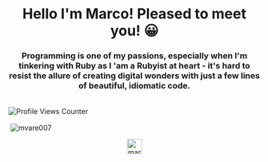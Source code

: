<h1 align="center">Hello I'm Marco! Pleased to meet you! 😀</h1>
<h3 align="center">
  Programming is one of my passions, especially when I'm tinkering with Ruby as I 'am a Rubyist at heart - it's hard to resist the allure of creating digital wonders with just a few lines of beautiful, idiomatic code. 
</h3>
<br/>
<img src="https://komarev.com/ghpvc/?username=mvare007&style=flat-square&color=yellow" alt="Profile Views Counter">


<p>&nbsp;<img align="center" src="https://github-readme-stats.vercel.app/api?username=mvare007&show_icons=true" alt="mvare007" /></p>

<p align="center">
<a href="https://linkedin.com/in/marco-varela-9b8a5a9a" target="blank"><img align="center" src="https://cdn.jsdelivr.net/npm/simple-icons@3.0.1/icons/linkedin.svg" alt="marco-varela-9b8a5a9a" height="30" width="30" /></a>
</p>
